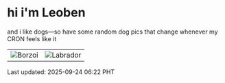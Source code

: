 # hi i'm Leoben

and i like dogs—so have some random dog pics that change whenever my CRON feels like it

|  |  |
|--------|----------|
| ![Borzoi](https://random-dog-vercel.vercel.app/api/random-borzoi?v=1758666163) | ![Labrador](https://random-dog-vercel.vercel.app/api/random-labrador?v=1758666163) |

Last updated: 2025-09-24 06:22 PHT
